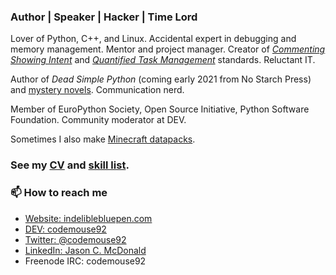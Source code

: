 ### Author | Speaker | Hacker | Time Lord

Lover of Python, C++, and Linux. Accidental expert in debugging and memory management. Mentor and project manager. Creator of [*Commenting Showing Intent*](https://standards.mousepawmedia.com/csi.html) and [*Quantified Task Management*](https://standards.mousepawmedia.com/qtm.html) standards. Reluctant IT.

Author of *Dead Simple Python* (coming early 2021 from No Starch Press) and [mystery novels](https://ajcharlesonpublishing.com/books/noah-clue-pi). Communication nerd.

Member of EuroPython Society, Open Source Initiative, Python Software Foundation. Community moderator at DEV.

Sometimes I also make [Minecraft datapacks](https://www.planetminecraft.com/member/codemouse92/).

### See my [CV](https://indeliblebluepen.com/downloads/JasonCMcDonald_CV.pdf) and [skill list](https://gist.github.com/CodeMouse92/f7bbdabbafe77f926dd263cb92e1c485).

### 📫 How to reach me

* [Website: indeliblebluepen.com](https://indeliblebluepen.com)
* [DEV: codemouse92](https://dev.to/codemouse92)
* [Twitter: @codemouse92](https://twitter.com/codemouse92)
* [LinkedIn: Jason C. McDonald](https://linkedin.com/in/codemouse92)
* Freenode IRC: codemouse92
